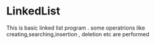 # LinkedList
This is basic linked list program .
some operatrions like creating,searching,insertion , deletion etc are performed
